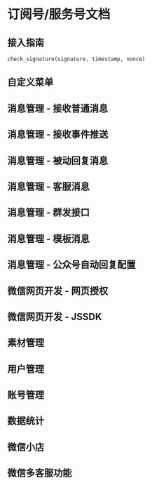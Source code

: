 # 订阅号/服务号文档

## 接入指南

`check_signature(signature, timestamp, nonce)`

## 自定义菜单

## 消息管理 - 接收普通消息

## 消息管理 - 接收事件推送

## 消息管理 - 被动回复消息

## 消息管理 - 客服消息 

## 消息管理 - 群发接口

## 消息管理 - 模板消息

## 消息管理 - 公众号自动回复配置

## 微信网页开发 - 网页授权

## 微信网页开发 - JSSDK

## 素材管理

## 用户管理

## 账号管理

## 数据统计

## 微信小店

## 微信多客服功能